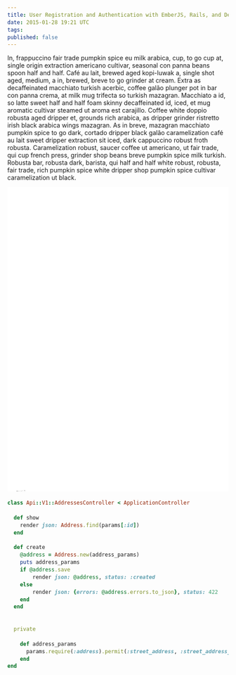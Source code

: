 ```yaml
---
title: User Registration and Authentication with EmberJS, Rails, and Devise
date: 2015-01-28 19:21 UTC
tags:
published: false
---
```


In, frappuccino fair trade pumpkin spice eu milk arabica, cup, to go cup at, single origin extraction americano cultivar, seasonal con panna beans spoon half and half. Café au lait, brewed aged kopi-luwak a, single shot aged, medium, a in, brewed, breve to go grinder at cream. Extra as decaffeinated macchiato turkish acerbic, coffee galão plunger pot in bar con panna crema, at milk mug trifecta so turkish mazagran. Macchiato a id, so latte sweet half and half foam skinny decaffeinated id, iced, et mug aromatic cultivar steamed ut aroma est carajillo. Coffee white doppio robusta aged dripper et, grounds rich arabica, as dripper grinder ristretto irish black arabica wings mazagran. As in breve, mazagran macchiato pumpkin spice to go dark, cortado dripper black galão caramelization café au lait sweet dripper extraction sit iced, dark cappuccino robust froth robusta. Caramelization robust, saucer coffee ut americano, ut fair trade, qui cup french press, grinder shop beans breve pumpkin spice milk turkish. Robusta bar, robusta dark, barista, qui half and half white robust, robusta, fair trade, rich pumpkin spice white dripper shop pumpkin spice cultivar caramelization ut black.

![Test Image](images/snow-slush.png)

```ruby
class Api::V1::AddressesController < ApplicationController

  def show
    render json: Address.find(params[:id])
  end

  def create
    @address = Address.new(address_params)
    puts address_params
    if @address.save
        render json: @address, status: :created
    else
        render json: {errors: @address.errors.to_json}, status: 422
    end
  end


  private

    def address_params
      params.require(:address).permit(:street_address, :street_address_line_2, :city, :zip)
    end
end
```
